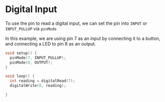 # Digital Input

To use the pin to read a digital input, we can set the pin into ``INPUT`` or ``INPUT_PULLUP`` via ``pinMode``

In this example, we are using pin 7 as an input by connecting it to a button, and connecting a LED to pin 8 as an output.

```C
void setup() {
  pinMode(7, INPUT_PULLUP);
  pinMode(8, OUTPUT);
}

void loop() {
  int reading = digitalRead(7);
  digitalWrite(8, reading);

}
```
